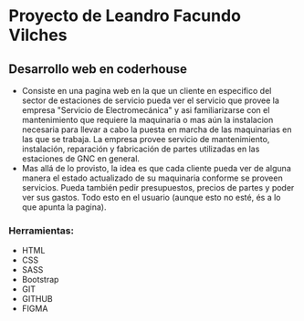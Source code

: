 # Proyecto de Leandro Facundo Vilches
## Desarrollo web en coderhouse
- Consiste en una pagina web en la que un cliente en especifico del sector de estaciones de servicio pueda ver el servicio que provee la empresa "Servicio de Electromecánica" y asi familiarizarse con el mantenimiento que requiere la maquinaria o mas aún la instalacion necesaria para llevar a cabo la puesta en marcha de las maquinarias en las que se trabaja. La empresa provee servicio de mantenimiento, instalación, reparación y fabricación de partes utilizadas en las estaciones de GNC en general.
- Mas allá de lo provisto, la idea es que cada cliente pueda ver de alguna manera el estado actualizado de su maquinaria conforme se proveen servicios. Pueda también pedir presupuestos, precios de partes y poder ver sus gastos. Todo esto en el usuario (aunque esto no esté, és a lo que apunta la pagina).
### Herramientas:
- HTML
- CSS
- SASS
- Bootstrap
- GIT
- GITHUB
- FIGMA
